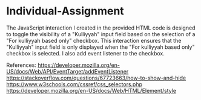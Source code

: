 # Individual-Assignment
The JavaScript interaction I created in the provided HTML code is designed to toggle the visibility of a "Kulliyyah" input field based on the selection of a "For kulliyyah based only" checkbox. This interaction ensures that the "Kulliyyah" input field is only displayed when the "For kulliyyah based only" checkbox is selected. I also add event listener to the checkbox.

References:
https://developer.mozilla.org/en-US/docs/Web/API/EventTarget/addEventListener
https://stackoverflow.com/questions/67723663/how-to-show-and-hide
https://www.w3schools.com/cssref/css_selectors.php
https://developer.mozilla.org/en-US/docs/Web/HTML/Element/style

